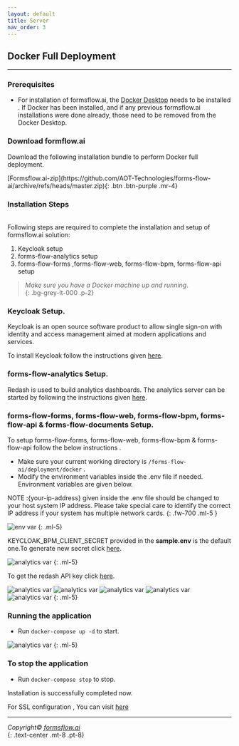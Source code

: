 ```yaml
---
layout: default
title: Server
nav_order: 3
---
```


## Docker Full Deployment

---

### Prerequisites

- For installation of formsflow.ai, the [Docker Desktop](https://www.docker.com/) needs to be installed . If Docker has been installed, and if any previous formsflow.ai installations were done already, those need to be removed from the Docker Desktop.  

### Download formflow.ai   

Download the following installation bundle to perform Docker full deployment.  

<span class="fs-5">
[Formsflow.ai-zip](https://github.com/AOT-Technologies/forms-flow-ai/archive/refs/heads/master.zip){: .btn .btn-purple .mr-4}
</span>

### Installation Steps
\
Following steps are required to complete the installation and setup of formsflow.ai solution:  


1. Keycloak setup
2. forms-flow-analytics setup
3. forms-flow-forms ,forms-flow-web, forms-flow-bpm, forms-flow-api setup  


> *Make sure you have a Docker machine up and running*.  
{: .bg-grey-lt-000 .p-2}


###  Keycloak Setup.
  Keycloak is an open source software product to allow single sign-on with identity and access management aimed at modern applications and services.


  To install Keycloak follow the instructions given <a  href="/forms-flow-installation-doc/Pages/Server/setUp/KeycloakSetup.html"  target="_blank" > here</a>.
 

###  forms-flow-analytics Setup.  
Redash is used to build analytics dashboards. The analytics server can be started by following the instructions given
 <a href="/forms-flow-installation-doc/Pages/Server/setUp/Analytics.html" target="_blank" >here</a>.



###  forms-flow-forms, forms-flow-web, forms-flow-bpm, forms-flow-api & forms-flow-documents Setup. 
 
 To setup forms-flow-forms, forms-flow-web, forms-flow-bpm & forms-flow-api follow the below instructions .  
  - Make sure your current working directory is `/forms-flow-ai/deployment/docker` .  
  - Modify the environment variables inside the .env file if needed. Environment variables are given below.  

NOTE :{your-ip-address} given inside the .env file should be changed to your host system IP address. Please take special care to identify the correct IP address if your system has multiple network cards.
{: .fw-700 .ml-5    } 

 ![env var](../../assets//DockerFull/clientsecret.png)
 {: .ml-5}
 

 KEYCLOAK_BPM_CLIENT_SECRET provided in the **sample.env** is the default one.To generate new secret click 
 <a href="/forms-flow-installation-doc/Pages/Server/setUp/bpmSecret.html" target="_blank" >here</a>.


![analytics var](../../assets//DockerFull/analytics%20var.png)
 {: .ml-5}


To get the redash API key click <a href="/forms-flow-installation-doc/Pages/Server/setUp/Analytics.html#get-the-redash-api-key" target="_blank" >here</a>.


![analytics var](../../assets//DockerFull/variables2.png)
![analytics var](../../assets//DockerFull/variables3.png)
![analytics var](../../assets//DockerFull/variables4.png)
![analytics var](../../assets//DockerFull/variables5.png)
![analytics var](../../assets//DockerFull/variables6.png)
{: .ml-5}

### Running the application  
- Run `docker-compose up -d` to start.  

![analytics var](../../assets/DockerFull/dockerrunning.png)
{: .ml-5}

### To stop the application
- Run `docker-compose stop` to stop.


Installation is successfully completed now. 

For SSL configuration , You can visit <a href="/forms-flow-installation-doc/Pages/Server/Serverdeploytment.html" target="_blank">here</a>

--- 
  
  *Copyright© [formsflow.ai](https://formsflow.ai/)*   
  {: .text-center .mt-8 .pt-8}
